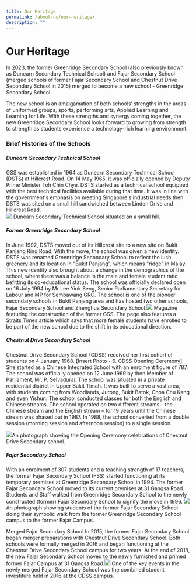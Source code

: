 ```yaml
---
title: Our Heritage
permalink: /about-us/our-heritage/
description: ""
---
```

# Our Heritage 

In 2023, the former Greenridge Secondary School (also previously known as Dunearn Secondary Technical School) and Fajar Secondary School (merged schools of former Fajar Secondary School and Chestnut Drive Secondary School in 2015) merged to become a new school - Greenridge Secondary School. 

The new school is an amalgamation of both schools’ strengths in the areas of uniformed groups, sports, performing arts, Applied Learning and Learning for Life. With these strengths and synergy coming together, the new Greenridge Secondary School looks forward to growing from strength to strength as students experience  a technology-rich learning environment. 


### Brief Histories of the Schools 

##### Dunearn Secondary Technical School 
GSS was established in 1964 as Dunearn Secondary Technical School (DSTS) at Hillcrest Road. On 14 May 1965, it was officially opened by Deputy Prime Minister Toh Chin Chye. DSTS started as a technical school equipped with the best technical facilities available during that time. It was in line with the government's emphasis on meeting Singapore's industrial needs then. DSTS was sited on a small hill sandwiched between Linden Drive and Hillcrest Road.   
![](/images/OUR_HERITAGE2023/dunearn%20tech%20photo%201.jpg) Dunearn Secondary Technical School situated on a small hill. 
##### Former Greenridge Secondary School 
In June 1992, DSTS moved out of its Hillcrest site to a new site on Bukit Panjang Ring Road. With the move, the school was given a new identity. DSTS was renamed Greenridge Secondary School to reflect the lush greenery and its location in "Bukit Panjang", which means "ridge" in Malay. This new identity also brought about a change in the demographics of the school, where there was a balance in the male and female student ratio befitting its co-educational status. The school was officially declared open on 16 July 1994 by Mr Lee Yiok Seng, Senior Parliamentary Secretary for Labour and MP for Sembawang GRC. The school is one of the pioneer secondary schools in Bukit Panjang area and has hosted two other schools, Fajar Secondary School and Zhenghua Secondary School.![](/images/OUR_HERITAGE2023/4%20construction%20of%20gss%20.jpeg) 
Magazine featuring the construction of the former GSS. The page also features a Straits Times article which says that more female students have enrolled to be part of the new school due to the shift in its educational direction. 
##### Chestnut Drive Secondary School 
Chestnut Drive Secondary School (CDSS) received her first cohort of students on 4 January 1968. [Insert Photo - 6. CDSS Opening Ceremony] 
She started as a Chinese Integrated School with an enrolment figure of 787. The school was officially opened on 12 June 1969 by then Member of Parliament, Mr. P. Selvadurai. The school was situated in a private residential district in Upper Bukit Timah. It was built to serve a vast area, with students coming from Woodlands, Jurong, Bukit Batok, Choa Chu Kang and even Yishun. The school conducted classes for both the English and Chinese streams. The school operated on two different streams – the Chinese stream and the English stream – for 19 years until the Chinese stream was phased out in 1987. In 1988, the school converted from a double session (morning session and afternoon session) to a single session. 

![](/images/OUR_HERITAGE2023/5%20cdss%20opening%20ceremony.jpg)An photograph showing the Opening Ceremony celebrations of Chestnut Drive Secondary school. 

##### Fajar Secondary School 
With an enrolment of 307 students and a teaching strength of 17 teachers, the former Fajar Secondary School (FSS) started functioning at its temporary premises at Greenridge Secondary School in 1994. The former Fajar Secondary School moved to its current premises at 31 Gangsa Road. Students and Staff walked from Greenridge Secondary School to the newly constructed (former) Fajar Secondary School to signify the move in 1996. ![](/images/OUR_HERITAGE2023/7%20moving%20from%20greenridge%20to%20fajar%201996.JPG)
An photograph showing students of the former Fajar Secondary School doing their symbolic walk from the former Greenridge Secondary School campus to the former Fajar Campus. 


Merged Fajar Secondary School 
In 2015, the former Fajar Secondary School began merger preparations with Chestnut Drive Secondary School. Both schools were formally merged in 2016 and began functioning at the Chestnut Drive Secondary School campus for two years. At the end of 2018, the new Fajar Secondary School moved to the newly furnished and primed former Fajar Campus at 31 Gangsa Road.![](/images/OUR_HERITAGE2023/8%20student%20investiture%202016.jpg) One of the key events in the newly merged Fajar Secondary School was the combined student investiture held in 2016 at the CDSS campus.